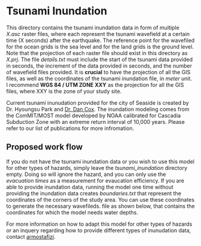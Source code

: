 # Tsunami Inundation

This directory contains the tsunami inundation data in form of multiple *X.asc* raster files, where each represent the tsunami wavefield at a certain time (X seconds) after the earthquake. The reference point for the wavefiled for the ocean grids is the sea level and for the land grids is the ground level. Note that the projection of each raster file should exist in this directory as *X.prj*. The file *details.txt* must include the start of the tsunami data provided in seconds, the increment of the data provided in seconds, and the number of wavefield files provided. It is **crucial** to have the projection of all the GIS files, as well as the coordinates of the tsunami inundation file, in *meter* unit. I recommend **WGS 84 / UTM ZONE XXY** as the projection for all the GIS files, where XXY is the zone of your study site.



Current tsunami inunudation provided for the city of Seaside is created by Dr. Hyoungsu Park and [Dr. Dan Cox](https://cce.oregonstate.edu/cox). The inundation modeling comes from the ComMIT/MOST model developed by NOAA calibrated for Cascadia Subduction Zone with an extreme return interval of 10,000 years. Please refer to our list of publications for more infromation.

## Proposed work flow

If you do not have the tsunami inundation data or you wish to use this model for other types of hazards, simply leave the *tsunami_inundation* directory empty. Doing so will ignore the hazard, and you can only use the *evacuation times* as a measurement for evaucation efficiency. If you are able to provide inundation data, running the model one time without providing the inundation data creates *boundaries.txt* that represent the coordinates of the corners of the study area. You can use these coordinates to generate the necessary wavefileds. file as shown below, that contains the coordinates for which the model needs water depths.

For more information on how to adapt this model for other types of hazards or an inquery regarding how to provide different types of inunudation data, contact [armostafizi](https://github.com/armostafizi).


